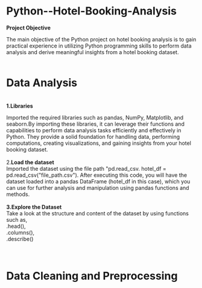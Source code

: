 # Python--Hotel-Booking-Analysis
__Project Objective__<br>

The main objective of the Python project on hotel booking analysis is to gain practical experience in utilizing Python programming skills to perform data analysis and derive meaningful insights from a hotel booking dataset. 
<br>
<br>
# Data Analysis
<br>
<b>1.Libraries</b> <br>

Imported the required libraries such as pandas, NumPy, Matplotlib, and seaborn.By importing these libraries, it can leverage their functions and capabilities to perform data analysis tasks efficiently and effectively in Python. They provide a solid foundation for handling data, performing computations, creating visualizations, and gaining insights from your hotel booking dataset.<br>
<br>
2.<b>Load the dataset</b><br>
Imported the dataset using the file path "pd.read_csv. hotel_df = pd.read_csv("file_path.csv"). After executing this code, you will have the dataset loaded into a pandas DataFrame (hotel_df in this case), which you can use for further analysis and manipulation using pandas functions and methods.
<br><br>
<b>3.Explore the Dataset</b> <br> 
Take a look at the structure and content of the dataset by using functions such as,<br> .head(),<br>.columns(),<br>.describe()<br>
<br>
<br>
# Data Cleaning and Preprocessing


